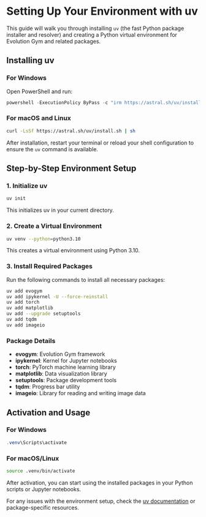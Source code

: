 # Setting Up Your Environment with uv

This guide will walk you through installing `uv` (the fast Python package installer and resolver) and creating a Python virtual environment for Evolution Gym and related packages.

## Installing uv

### For Windows
Open PowerShell and run:
```powershell
powershell -ExecutionPolicy ByPass -c "irm https://astral.sh/uv/install.ps1 | iex"
```

### For macOS and Linux
```bash
curl -LsSf https://astral.sh/uv/install.sh | sh
```

After installation, restart your terminal or reload your shell configuration to ensure the `uv` command is available.

## Step-by-Step Environment Setup

### 1. Initialize uv
```bash
uv init
```
This initializes uv in your current directory.

### 2. Create a Virtual Environment
```bash
uv venv --python=python3.10
```
This creates a virtual environment using Python 3.10.

### 3. Install Required Packages
Run the following commands to install all necessary packages:

```bash
uv add evogym
uv add ipykernel -U --force-reinstall
uv add torch
uv add matplotlib
uv add --upgrade setuptools
uv add tqdm
uv add imageio
```

### Package Details

- **evogym**: Evolution Gym framework
- **ipykernel**: Kernel for Jupyter notebooks
- **torch**: PyTorch machine learning library
- **matplotlib**: Data visualization library
- **setuptools**: Package development tools
- **tqdm**: Progress bar utility
- **imageio**: Library for reading and writing image data

## Activation and Usage

### For Windows
```powershell
.venv\Scripts\activate
```

### For macOS/Linux
```bash
source .venv/bin/activate
```

After activation, you can start using the installed packages in your Python scripts or Jupyter notebooks.

For any issues with the environment setup, check the [uv documentation](https://github.com/astral-sh/uv) or package-specific resources.